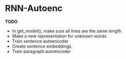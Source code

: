 # RNN-Autoenc

**TODO**
* In get_model(), make sure all lines are the same length
* Make a new representation for unknown words
* Train sentence autoencoder
* Create sentence embeddings
* Train paragraph autoencoder
